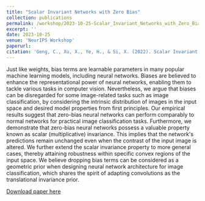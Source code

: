 ```yaml
---
title: "Scalar Invariant Networks with Zero Bias"
collection: publications
permalink: /workshop/2023-10-25-Scalar_Invariant_Networks_with_Zero_Bias
excerpt: ''
date: 2023-10-25
venue: 'NeurIPS Workshop'
paperurl:
citation: 'Geng, C., Xu, X., Ye, H., & Si, X. (2022). Scalar Invariant Networks with Zero Bias. arXiv preprint arXiv:2211.08486.'
---
```


Just like weights, bias terms are learnable parameters in many popular machine learning models, including neural networks. Biases are believed to enhance the representational power of neural networks, enabling them to tackle various tasks in computer vision. Nevertheless, we argue that biases can be disregarded for some image-related tasks such as image classification, by considering the intrinsic distribution of images in the input space and desired model properties from first principles. Our empirical results suggest that zero-bias neural networks can perform comparably to normal networks for practical image classification tasks. Furthermore, we demonstrate that zero-bias neural networks possess a valuable property known as scalar (multiplicative) invariance. This implies that the network's predictions remain unchanged even when the contrast of the input image is altered. We further extend the scalar invariance property to more general cases, thereby attaining robustness within specific convex regions of the input space. We believe dropping bias terms can be considered as a geometric prior when designing neural network architecture for image classification, which shares the spirit of adapting convolutions as the translational invariance prior.

[Download paper here](https://arxiv.org/pdf/2211.08486.pdf)